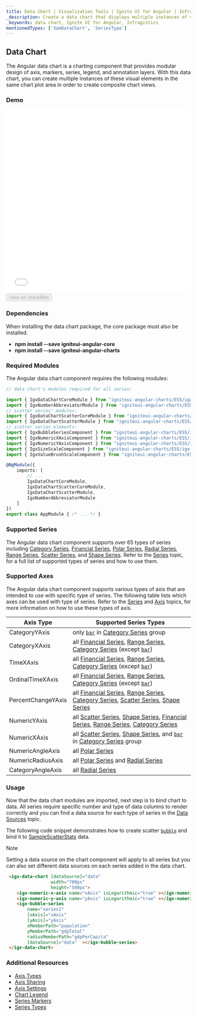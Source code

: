 ```yaml
---
title: Data Chart | Visualization Tools | Ignite UI for Angular | Infragistics
_description: Create a data chart that displays multiple instances of visual elements in the same plot area in order to create composite chart views.
_keywords: data chart, Ignite UI for Angular, Infragistics
mentionedTypes: ['XamDataChart', 'SeriesType']
---
```


## Data Chart

The Angular data chart is a charting component that provides modular design of axis, markers, series, legend, and annotation layers. With this data chart, you can create multiple instances of these visual elements in the same chart plot area in order to create composite chart views.

### Demo

<div class="sample-container loading" style="height: 500px">
    <iframe id="data-chart-overview-iframe" src='{environment:dvDemosBaseUrl}/charts/data-chart-overview' width="100%" height="100%" seamless frameBorder="0" onload="onXPlatSampleIframeContentLoaded(this);"></iframe>
</div>
<div>
    <button data-localize="stackblitz" disabled class="stackblitz-btn" data-iframe-id="data-chart-overview-iframe" data-demos-base-url="{environment:dvDemosBaseUrl}">View on StackBlitz
    </button>
</div>

<div class="divider--half"></div>

### Dependencies

When installing the data chart package, the core package must also be installed.

-   **npm install --save igniteui-angular-core**
-   **npm install --save igniteui-angular-charts**

### Required Modules

The Angular data chart component requires the following modules:

```ts
// data chart's modules required for all series:

import { IgxDataChartCoreModule } from "igniteui-angular-charts/ES5/igx-data-chart-core--module";
import { IgxNumberAbbreviatorModule } from 'igniteui-angular-charts/ES5/igx-number-abbreviator-module';
// scatter series' modules:
import { IgxDataChartScatterCoreModule } from "igniteui-angular-charts/ES5/igx-data-chart-scatter-core-module";
import { IgxDataChartScatterModule } from "igniteui-angular-charts/ES5/igx-data-chart-scatter-module";
// scatter series elements:
import { IgxBubbleSeriesComponent } from "igniteui-angular-charts/ES5/igx-bubble-series-component";
import { IgxNumericXAxisComponent } from "igniteui-angular-charts/ES5/igx-numeric-x-axis-component";
import { IgxNumericYAxisComponent } from "igniteui-angular-charts/ES5/igx-numeric-y-axis-component";
import { IgxSizeScaleComponent } from "igniteui-angular-charts/ES5/igx-size-scale-component";
import { IgxValueBrushScaleComponent } from "igniteui-angular-charts/ES5/igx-value-brush-scale-component";

@NgModule({
    imports: [
        // ...
        IgxDataChartCoreModule,
        IgxDataChartScatterCoreModule,
        IgxDataChartScatterModule,
        IgxNumberAbbreviatorModule
    ]
})
export class AppModule { /* ... */ }
```

<div class="divider--half"></div>

### Supported Series

The Angular data chart component supports over 65 types of series including [Category Series](data-chart-type-category-series.md), [Financial Series](data-chart-type-financial-series.md), [Polar Series](data-chart-type-polar-series.md), [Radial Series](data-chart-type-radial-series.md), [Range Series](data-chart-type-range-series.md), [Scatter Series](data-chart-type-scatter-bubble-series.md), and [Shape Series](data-chart-type-shape-series.md). Refer to the [Series](data-chart-series-types.md) topic, for a full list of supported types of series and how to use them.

### Supported Axes

The Angular data chart component supports various types of axis that are intended to use with specific type of series. The following table lists which axes can be used with type of series.   Refer to the [Series](data-chart-series-types.md) and [Axis](data-chart-axis-types.md) topics, for more information on how to use these types of axis.

| Axis Type          | Supported Series Types                                                                                                                                                                                                                                                           |
| ------------------ | -------------------------------------------------------------------------------------------------------------------------------------------------------------------------------------------------------------------------------------------------------------------------------- |
| CategoryYAxis      | only [`bar`](/products/ignite-ui-angular/api/docs/typescript/latest/enums/seriestype.html#bar) in [Category Series](data-chart-type-category-series.md) group                                                                                                                    |
| CategoryXAxis      | all [Financial Series](data-chart-type-financial-series.md), [Range Series](data-chart-type-range-series.md),  [Category Series](data-chart-type-category-series.md) (except [`bar`](/products/ignite-ui-angular/api/docs/typescript/latest/enums/seriestype.html#bar))          |
| TimeXAxis          | all [Financial Series](data-chart-type-financial-series.md), [Range Series](data-chart-type-range-series.md),  [Category Series](data-chart-type-category-series.md) (except [`bar`](/products/ignite-ui-angular/api/docs/typescript/latest/enums/seriestype.html#bar))          |
| OrdinalTimeXAxis   | all [Financial Series](data-chart-type-financial-series.md), [Range Series](data-chart-type-range-series.md),  [Category Series](data-chart-type-category-series.md) (except [`bar`](/products/ignite-ui-angular/api/docs/typescript/latest/enums/seriestype.html#bar))          |
| PercentChangeYAxis | all [Financial Series](data-chart-type-financial-series.md), [Range Series](data-chart-type-range-series.md), [Category Series](data-chart-type-category-series.md), [Scatter Series](data-chart-type-scatter-bubble-series.md), [Shape Series](data-chart-type-shape-series.md) |
| NumericYAxis       | all [Scatter Series](data-chart-type-scatter-bubble-series.md), [Shape Series](data-chart-type-shape-series.md), [Financial Series](data-chart-type-financial-series.md), [Range Series](data-chart-type-range-series.md), [Category Series](data-chart-type-category-series.md) |
| NumericXAxis       | all [Scatter Series](data-chart-type-scatter-bubble-series.md), [Shape Series](data-chart-type-shape-series.md), and [`bar`](/products/ignite-ui-angular/api/docs/typescript/latest/enums/seriestype.html#bar) in [Category Series](data-chart-type-category-series.md) group    |
| NumericAngleAxis   | all [Polar Series](data-chart-type-polar-series.md)                                                                                                                                                                                                                              |
| NumericRadiusAxis  | all [Polar Series](data-chart-type-polar-series.md) and [Radial Series](data-chart-type-radial-series.md)                                                                                                                                                                        |
| CategoryAngleAxis  | all  [Radial Series](data-chart-type-radial-series.md)                                                                                                                                                                                                                           |

### Usage

Now that the data chart modules are imported, next step is to bind chart to data. All series require specific number and type of data columns to render correctly and you can find a data source for each type of series in the [Data Sources](data-chart-data-sources.md) topic.

The following code snippet demonstrates how to create scatter [`bubble`](/products/ignite-ui-angular/api/docs/typescript/latest/enums/seriestype.html#bubble) and bind it to [SampleScatterStats](data-chart-data-sources-stats.md) data.

> [!NOTE]
>
> Setting a data source on the chart component will apply to all series but you can also set different data sources on each series added in the data chart.

```html
 <igx-data-chart [dataSource]="data"
                 width="700px"
                 height="500px">
    <igx-numeric-x-axis name="xAxis" isLogarithmic="true" ></igx-numeric-x-axis>
    <igx-numeric-y-axis name="yAxis" isLogarithmic="true" ></igx-numeric-y-axis>
    <igx-bubble-series
        name="series1"
        [xAxis]="xAxis"
        [yAxis]="yAxis"
        xMemberPath="population"
        yMemberPath="gdpTotal"
        radiusMemberPath="gdpPerCapita"
        [dataSource]="data"  ></igx-bubble-series>
 </igx-data-chart>
```

<div class="divider--half"></div>

### Additional Resources

-   [Axis Types](data-chart-axis-types.md)
-   [Axis Sharing](data-chart-axis-sharing.md)
-   [Axis Settings](data-chart-axis-settings.md)
-   [Chart Legend](data-chart-legends.md)
-   [Series Markers](data-chart-series-markers.md)
-   [Series Types](data-chart-series-types.md)
